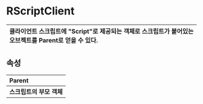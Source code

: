 # **RScriptClient**

| **클라이언트 스크립트에 "Script"로 제공되는 객체로 스크립트가 붙어있는 오브젝트를 Parent로 얻을 수 있다.** |
| :--- |
## **속성**

| **Parent** |
| :--- |
| **스크립트의 부모 객체** |

